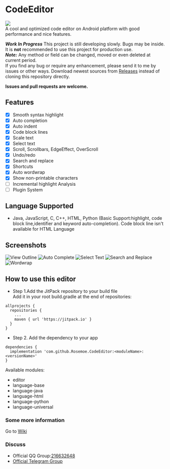 # CodeEditor
[![](https://jitpack.io/v/Rosemoe/CodeEditor.svg)](https://jitpack.io/#Rosemoe/CodeEditor)   
A cool and optimized code editor on Android platform with good performance and nice features.

***Work In Progress*** This project is still developing slowly. Bugs may be inside.
It is **not** recommended to use this project for production use.   
***Note:***
Any method or field can be changed, moved or even deleted at current period.     
If you find any bug or require any enhancement, please send it to me by issues or other ways.
Download newest sources from [Releases](https://github.com/Rosemoe/CodeEditor/releases) instead of cloning this repository directly.

**Issues and pull requests are welcome.**   
## Features
- [x] Smooth syntax highlight
- [x] Auto completion
- [x] Auto indent
- [x] Code block lines
- [x] Scale text
- [x] Select text
- [x] Scroll, Scrollbars, EdgeEffect, OverScroll
- [x] Undo/redo
- [x] Search and replace
- [x] Shortcuts
- [x] Auto wordwrap
- [x] Show non-printable characters
- [ ] Incremental highlight Analysis
- [ ] Plugin System
## Language Supported  
* Java, JavaScript, C, C++, HTML, Python (Basic Support:highlight, code block line,identifier and keyword auto-completion). Code block line isn't available for HTML Language
## Screenshots  
![View Outline](/images/outline.png)
![Auto Complete](/images/auto-completion.png)
![Select Text](/images/select-text.png)
![Search and Replace](/images/search-replace.png)
![Wordwrap](/images/wordwrap.png)
## How to use this editor  
* Step 1.Add the JitPack repository to your build file   
Add it in your root build.gradle at the end of repositories:
```Gradle
allprojects {
  repositories {
    ...
    maven { url 'https://jitpack.io' }
  }
}
 ```
* Step 2. Add the dependency to your app
```Gradle
dependencies {
  implementation 'com.github.Rosemoe.CodeEditor:<moduleName>:<versionName>'
}
```
Available modules:     
* editor 
* language-base
* language-java
* language-html
* language-python
* language-universal   
### Some more information
Go to [Wiki](https://github.com/Rosemoe/CodeEditor/wiki)
### Discuss
* Official QQ Group:[216632648](https://jq.qq.com/?_wv=1027&k=n68uxQws)
* [Official Telegram Group](https://t.me/rosemoe_code_editor)
